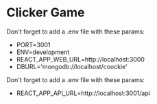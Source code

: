 # Clicker Game

Don't forget to add a .env file with these params:
- PORT=3001
- ENV=development
- REACT_APP_WEB_URL=http://localhost:3000
- DBURL='mongodb://localhost/coockie'


Don't forget to add a .env file with these params:
- REACT_APP_API_URL=http://localhost:3001/api
